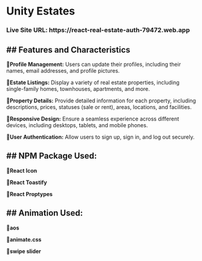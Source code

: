 <h1><strong>Unity Estates</strong></h1>

<h3>Live Site URL: https://react-real-estate-auth-79472.web.app</h3>

<h2><strong>## Features and Characteristics</strong></h2>

<p><strong>🔸Profile Management:</strong>  Users can update their profiles, including their names, email addresses, and profile pictures.</p>
<p><strong>🔸Estate Listings:</strong>  Display a variety of real estate properties, including single-family homes, townhouses, apartments, and more.</p>
<p><strong>🔸Property Details:</strong>  Provide detailed information for each property, including descriptions, prices, statuses (sale or rent), areas, locations, and facilities.</p>
<p><strong>🔸Responsive Design:</strong>  Ensure a seamless experience across different devices, including desktops, tablets, and mobile phones.</p>
<p><strong>🔸User Authentication:</strong>  Allow users to sign up, sign in, and log out securely.</p>

<h2><strong>## NPM Package Used:
</strong></h2>
<p><strong>🔸React Icon</strong></p>
<p><strong>🔸React Toastify</strong></p>
<p><strong>🔸React Proptypes</strong></p>

<h2><strong>## Animation Used:
</strong></h2>
<p><strong>🔸aos</strong></p>
<p><strong>🔸animate.css</strong></p>
<p><strong>🔸swipe slider</strong></p>

